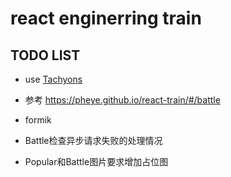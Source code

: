 # react enginerring train

## TODO LIST
- use [Tachyons](https://tachyons.io/)
- 参考 https://pheye.github.io/react-train/#/battle
- formik

- Battle检查异步请求失败的处理情况
- Popular和Battle图片要求增加占位图
<!-- - Battle页面-提交按钮应该处于禁用状态（鼠标划过如果还是可点击，但是点击没效果，也是有问题）
- Battle结果页面刷新【1.刷新页面功能正常 2.刷新之后的结果应该与刷新前一样】
- Battle页面 测试（React和vue对比, microsoft与facebook） -->